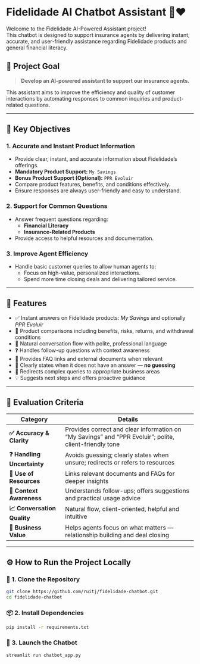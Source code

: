 # Fidelidade AI Chatbot Assistant 🤖❤️

Welcome to the Fidelidade AI-Powered Assistant project!  
This chatbot is designed to support insurance agents by delivering instant, accurate, and user-friendly assistance regarding Fidelidade products and general financial literacy.

## 🚀 Project Goal

> **Develop an AI-powered assistant to support our insurance agents.**

This assistant aims to improve the efficiency and quality of customer interactions by automating responses to common inquiries and product-related questions.

---

## 🎯 Key Objectives

### 1. **Accurate and Instant Product Information**
- Provide clear, instant, and accurate information about Fidelidade’s offerings.
- **Mandatory Product Support:** `My Savings`
- **Bonus Product Support (Optional):** `PPR Evoluir`
- Compare product features, benefits, and conditions effectively.
- Ensure responses are always user-friendly and easy to understand.

### 2. **Support for Common Questions**
- Answer frequent questions regarding:
  - **Financial Literacy**
  - **Insurance-Related Products**
- Provide access to helpful resources and documentation.

### 3. **Improve Agent Efficiency**
- Handle basic customer queries to allow human agents to:
  - Focus on high-value, personalized interactions.
  - Spend more time closing deals and delivering tailored service.

---

## 🧠 Features

- ✅ Instant answers on Fidelidade products: *My Savings* and optionally *PPR Evoluir*
- 🧾 Product comparisons including benefits, risks, returns, and withdrawal conditions
- 💬 Natural conversation flow with polite, professional language
- ❓ Handles follow-up questions with context awareness
- 📂 Provides FAQ links and external documents when relevant
- 🚧 Clearly states when it does not have an answer — **no guessing**
- 🧭 Redirects complex queries to appropriate business areas
- 💡 Suggests next steps and offers proactive guidance

---

## 🧪 Evaluation Criteria

| **Category** | **Details** |
|--------------|-------------|
| **✅ Accuracy & Clarity** | Provides correct and clear information on “My Savings” and “PPR Evoluir”; polite, client-friendly tone |
| **❓ Handling Uncertainty** | Avoids guessing; clearly states when unsure; redirects or refers to resources |
| **📎 Use of Resources** | Links relevant documents and FAQs for deeper insights |
| **🧠 Context Awareness** | Understands follow-ups; offers suggestions and practical usage advice |
| **📈 Conversation Quality** | Natural flow, client-oriented, helpful and intuitive |
| **🎯 Business Value** | Helps agents focus on what matters — relationship building and deal closing |

---

## ⚙️ How to Run the Project Locally

### 🔧 1. Clone the Repository

```bash
git clone https://github.com/ruitj/fidelidade-chatbot.git
cd fidelidade-chatbot
```

### 📦 2. Install Dependencies

```bash
pip install -r requirements.txt
```

### 🚀 3. Launch the Chatbot
```bash
streamlit run chatbot_app.py
```